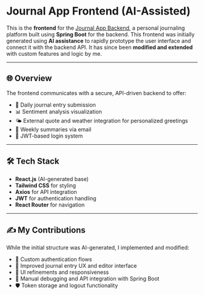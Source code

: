 # Journal App Frontend (AI-Assisted)

This is the **frontend** for the [Journal App Backend](https://github.com/pritam-purkait/journal-app-backend-springboot.git), a personal journaling platform built using **Spring Boot** for the backend. This frontend was initially generated using **AI assistance** to rapidly prototype the user interface and connect it with the backend API. It has since been **modified and extended** with custom features and logic by me.

---

## 🌐 Overview

The frontend communicates with a secure, API-driven backend to offer:

- 📓 Daily journal entry submission
- 📊 Sentiment analysis visualization
- 🌤️ External quote and weather integration for personalized greetings
- 📅 Weekly summaries via email
- 🔐 JWT-based login system

---

## 🛠️ Tech Stack

- **React.js** (AI-generated base)
- **Tailwind CSS** for styling
- **Axios** for API integration
- **JWT** for authentication handling
- **React Router** for navigation

---

## ✍️ My Contributions

While the initial structure was AI-generated, I implemented and modified:

- 🔧 Custom authentication flows
- 💬 Improved journal entry UX and editor interface
- 🌈 UI refinements and responsiveness
- 🧪 Manual debugging and API integration with Spring Boot
- 🛡️ Token storage and logout functionality
